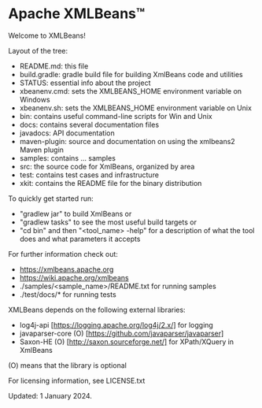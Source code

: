 <!--
  - Licensed to the Apache Software Foundation (ASF) under one
  - or more contributor license agreements.  See the NOTICE file
  - distributed with this work for additional information
  - regarding copyright ownership.  The ASF licenses this file
  - to you under the Apache License, Version 2.0 (the
  - "License"); you may not use this file except in compliance
  - with the License.  You may obtain a copy of the License at
  -
  -   http://www.apache.org/licenses/LICENSE-2.0
  -
  - Unless required by applicable law or agreed to in writing,
  - software distributed under the License is distributed on an
  - "AS IS" BASIS, WITHOUT WARRANTIES OR CONDITIONS OF ANY
  - KIND, either express or implied.  See the License for the
  - specific language governing permissions and limitations
  - under the License.
  -->

# Apache XMLBeans™

Welcome to XMLBeans!

Layout of the tree:
- README.md:     this file
- build.gradle:  gradle build file for building XmlBeans code and utilities
- STATUS:        essential info about the project
- xbeanenv.cmd:  sets the XMLBEANS_HOME environment variable on Windows
- xbeanenv.sh:   sets the XMLBEANS_HOME environment variable on Unix
- bin:           contains useful command-line scripts for Win and Unix
- docs:          contains several documentation files
- javadocs:      API documentation
- maven-plugin:  source and documentation on using the xmlbeans2 Maven plugin
- samples:       contains ... samples
- src:           the source code for XmlBeans, organized by area
- test:          contains test cases and infrastructure
- xkit:          contains the README file for the binary distribution

To quickly get started run:
* "gradlew jar" to build XmlBeans or
* "gradlew tasks" to see the most useful build targets or
* "cd bin" and then "<tool_name> -help" for a description of what the
     tool does and what parameters it accepts
 
For further information check out:
* https://xmlbeans.apache.org
* https://wiki.apache.org/xmlbeans
* ./samples/<sample_name>/README.txt  for running samples
* ./test/docs/*                       for running tests

XMLBeans depends on the following external libraries:
- log4j-api [https://logging.apache.org/log4j/2.x/] for logging
- javaparser-core (O) [https://github.com/javaparser/javaparser]
- Saxon-HE (O) [http://saxon.sourceforge.net/] for XPath/XQuery in XmlBeans

(O) means that the library is optional

For licensing information, see LICENSE.txt

Updated: 1 January 2024.
